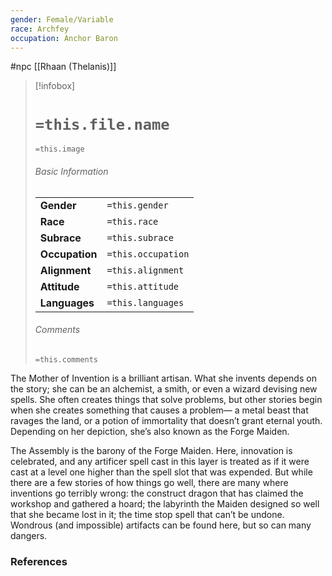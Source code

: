 ```yaml
---
gender: Female/Variable
race: Archfey
occupation: Anchor Baron
---
```

 #npc [[Rhaan (Thelanis)]]

> [!infobox]
> # `=this.file.name`
> `=this.image`
> ###### Basic Information
> |  |  |
> | ---- | ---- |
> | **Gender** | `=this.gender` |
> | **Race** | `=this.race` |
> | **Subrace** | `=this.subrace` |
> | **Occupation** | `=this.occupation` |
> | **Alignment** | `=this.alignment` |
> | **Attitude** | `=this.attitude` |
> | **Languages** | `=this.languages` |
> ###### Comments
> `=this.comments`

The Mother of Invention is a brilliant artisan. What she invents depends on the story; she can be an alchemist, a smith, or even a wizard devising new spells. She often creates things that solve problems, but other stories begin when she creates something that causes a problem— a metal beast that ravages the land, or a potion of immortality that doesn’t grant eternal youth. Depending on her depiction, she’s also known as the Forge Maiden.

The Assembly is the barony of the Forge Maiden. Here, innovation is celebrated, and any artificer spell cast in this layer is treated as if it were cast at a level one higher than the spell slot that was expended. But while there are a few stories of how things go well, there are many where inventions go terribly wrong: the construct dragon that has claimed the workshop and gathered a hoard; the labyrinth the Maiden designed so well that she became lost in it; the time stop spell that can’t be undone. Wondrous (and impossible) artifacts can be found here, but so can many dangers.

### References
